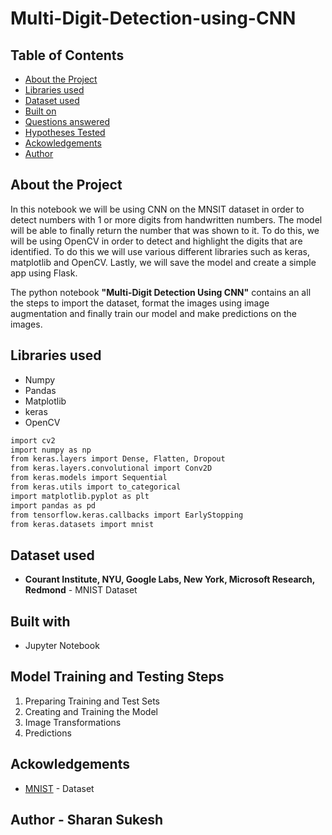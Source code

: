 # Multi-Digit-Detection-using-CNN
<!-- TABLE OF CONTENTS -->
## Table of Contents

* [About the Project](#about-the-project)
* [Libraries used](#libraries-used)
* [Dataset used](#dataset-used)
* [Built on](#built-on)
* [Questions answered](#questions-answered)
* [Hypotheses Tested](#hypotheses-tested)
* [Ackowledgements](#ackowledgements)
* [Author](#author)


## About the Project 

In this notebook we will be using CNN on the MNSIT dataset in order to detect numbers with 1 or more digits from handwritten numbers. The model will be able to finally return the number that was shown to it. To do this, we will be using OpenCV in order to detect and highlight the digits that are identified. To do this we will use various different libraries such as keras, matplotlib and OpenCV. Lastly, we will save the model and create a simple app using Flask.

The python notebook __"Multi-Digit Detection Using CNN"__ contains an all the steps to import the dataset, format the images using image augmentation and finally train our model and make predictions on the images. 

## Libraries used 
* Numpy
* Pandas
* Matplotlib
* keras
* OpenCV

```bash
import cv2
import numpy as np
from keras.layers import Dense, Flatten, Dropout
from keras.layers.convolutional import Conv2D
from keras.models import Sequential
from keras.utils import to_categorical
import matplotlib.pyplot as plt
import pandas as pd
from tensorflow.keras.callbacks import EarlyStopping
from keras.datasets import mnist
```

## Dataset used 
* __Courant Institute, NYU, Google Labs, New York, Microsoft Research, Redmond__ - MNIST Dataset

## Built with
* Jupyter Notebook

## Model Training and Testing Steps
1. Preparing Training and Test Sets
2. Creating and Training the Model
3. Image Transformations
4. Predictions

## Ackowledgements
* <a href='http://yann.lecun.com/exdb/mnist/'>MNIST</a> - Dataset

## Author - Sharan Sukesh
